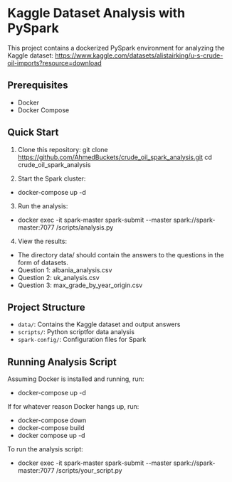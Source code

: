 # Kaggle Dataset Analysis with PySpark

This project contains a dockerized PySpark environment for analyzing the Kaggle dataset: https://www.kaggle.com/datasets/alistairking/u-s-crude-oil-imports?resource=download

## Prerequisites

- Docker
- Docker Compose

## Quick Start

1. Clone this repository:
git clone https://github.com/AhmedBuckets/crude_oil_spark_analysis.git
cd crude_oil_spark_analysis

2. Start the Spark cluster:
- docker-compose up -d

3. Run the analysis:
- docker exec -it spark-master spark-submit --master spark://spark-master:7077 /scripts/analysis.py

4. View the results:
- The directory data/ should contain the answers to the questions in the form of datasets. 
- Question 1: albania_analysis.csv 
- Question 2: uk_analysis.csv
- Question 3: max_grade_by_year_origin.csv

## Project Structure

- `data/`: Contains the Kaggle dataset and output answers
- `scripts/`: Python scriptfor data analysis
- `spark-config/`: Configuration files for Spark

## Running Analysis Script

Assuming Docker is installed and running, run:
- docker-compose up -d

If for whatever reason Docker hangs up, run:
- docker-compose down
- docker-compose build
- docker compose up -d 

To run the analysis script:
- docker exec -it spark-master spark-submit --master spark://spark-master:7077 /scripts/your_script.py